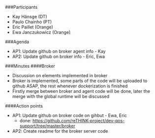 ###Participants
* Kay Hänsge (DT)
* Paulo Chainho (PT)
* Eric Paillet (Orange)
* Ewa Janczukowicz (Orange)

###Agenda
* AP1: Update github on broker agent info - Kay
* AP2: Update github on broker info - Eric, Ewa

###Minutes
####Broker
- Discussion on elements implemented in broker
- Broker is implemented, some parts of the code will be uploaded to github ASAP, the rest whenever dockerization is finished
- Firstly merge between broker and agent code will be done, later the merge with the global runtime will be discussed


####Action points
* AP1: Update github on broker code on gihbut - Ewa, Eric
   * done: https://github.com/reTHINK-project/dev-qos-support/tree/master/broker
* AP2: Create readme for the broker server code


